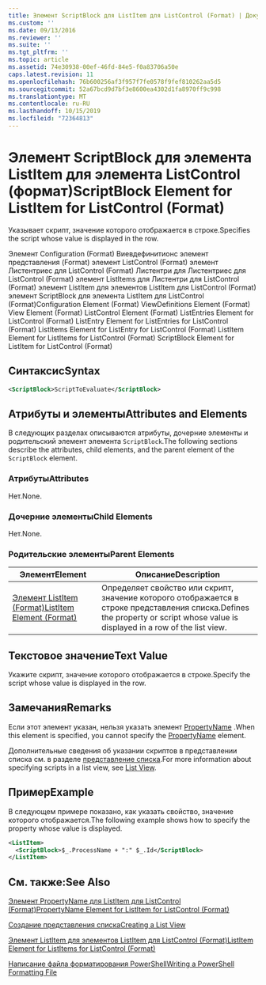 ```yaml
---
title: Элемент ScriptBlock для ListItem для ListControl (Format) | Документация Майкрософт
ms.custom: ''
ms.date: 09/13/2016
ms.reviewer: ''
ms.suite: ''
ms.tgt_pltfrm: ''
ms.topic: article
ms.assetid: 74e30938-00ef-46fd-84e5-f0a83706a50e
caps.latest.revision: 11
ms.openlocfilehash: 76b600256af3f957f7fe0578f9fef810262aa5d5
ms.sourcegitcommit: 52a67bcd9d7bf3e8600ea4302d1fa8970ff9c998
ms.translationtype: MT
ms.contentlocale: ru-RU
ms.lasthandoff: 10/15/2019
ms.locfileid: "72364813"
---
```

# <a name="scriptblock-element-for-listitem-for-listcontrol-format"></a><span data-ttu-id="dd24f-102">Элемент ScriptBlock для элемента ListItem для элемента ListControl (формат)</span><span class="sxs-lookup"><span data-stu-id="dd24f-102">ScriptBlock Element for ListItem for ListControl (Format)</span></span>

<span data-ttu-id="dd24f-103">Указывает скрипт, значение которого отображается в строке.</span><span class="sxs-lookup"><span data-stu-id="dd24f-103">Specifies the script whose value is displayed in the row.</span></span>

<span data-ttu-id="dd24f-104">Элемент Configuration (Format) Виевдефинитионс элемент представления (Format) элемент ListControl (Format) элемент Листентриес для ListControl (Format) Листентри для Листентриес для ListControl (Format) элемент ListItems для Листентри для ListControl (Format) элемент ListItem для элементов ListItem для ListControl (Format) элемент ScriptBlock для элемента ListItem для ListControl (Format)</span><span class="sxs-lookup"><span data-stu-id="dd24f-104">Configuration Element (Format) ViewDefinitions Element (Format) View Element (Format) ListControl Element (Format) ListEntries Element for ListControl (Format) ListEntry Element for ListEntries for ListControl (Format) ListItems Element for ListEntry for ListControl (Format) ListItem Element for ListItems for ListControl (Format) ScriptBlock Element for ListItem for ListControl (Format)</span></span>

## <a name="syntax"></a><span data-ttu-id="dd24f-105">Синтаксис</span><span class="sxs-lookup"><span data-stu-id="dd24f-105">Syntax</span></span>

```xml
<ScriptBlock>ScriptToEvaluate</ScriptBlock>
```

## <a name="attributes-and-elements"></a><span data-ttu-id="dd24f-106">Атрибуты и элементы</span><span class="sxs-lookup"><span data-stu-id="dd24f-106">Attributes and Elements</span></span>

<span data-ttu-id="dd24f-107">В следующих разделах описываются атрибуты, дочерние элементы и родительский элемент элемента `ScriptBlock`.</span><span class="sxs-lookup"><span data-stu-id="dd24f-107">The following sections describe the attributes, child elements, and the parent element of the `ScriptBlock` element.</span></span>

### <a name="attributes"></a><span data-ttu-id="dd24f-108">Атрибуты</span><span class="sxs-lookup"><span data-stu-id="dd24f-108">Attributes</span></span>

<span data-ttu-id="dd24f-109">Нет.</span><span class="sxs-lookup"><span data-stu-id="dd24f-109">None.</span></span>

### <a name="child-elements"></a><span data-ttu-id="dd24f-110">Дочерние элементы</span><span class="sxs-lookup"><span data-stu-id="dd24f-110">Child Elements</span></span>

<span data-ttu-id="dd24f-111">Нет.</span><span class="sxs-lookup"><span data-stu-id="dd24f-111">None.</span></span>

### <a name="parent-elements"></a><span data-ttu-id="dd24f-112">Родительские элементы</span><span class="sxs-lookup"><span data-stu-id="dd24f-112">Parent Elements</span></span>

|<span data-ttu-id="dd24f-113">Элемент</span><span class="sxs-lookup"><span data-stu-id="dd24f-113">Element</span></span>|<span data-ttu-id="dd24f-114">Описание</span><span class="sxs-lookup"><span data-stu-id="dd24f-114">Description</span></span>|
|-------------|-----------------|
|[<span data-ttu-id="dd24f-115">Элемент ListItem (Format)</span><span class="sxs-lookup"><span data-stu-id="dd24f-115">ListItem Element (Format)</span></span>](./listitem-element-for-listitems-for-listcontrol-format.md)|<span data-ttu-id="dd24f-116">Определяет свойство или скрипт, значение которого отображается в строке представления списка.</span><span class="sxs-lookup"><span data-stu-id="dd24f-116">Defines the property or script whose value is displayed in a row of the list view.</span></span>|

## <a name="text-value"></a><span data-ttu-id="dd24f-117">Текстовое значение</span><span class="sxs-lookup"><span data-stu-id="dd24f-117">Text Value</span></span>

<span data-ttu-id="dd24f-118">Укажите скрипт, значение которого отображается в строке.</span><span class="sxs-lookup"><span data-stu-id="dd24f-118">Specify the script whose value is displayed in the row.</span></span>

## <a name="remarks"></a><span data-ttu-id="dd24f-119">Замечания</span><span class="sxs-lookup"><span data-stu-id="dd24f-119">Remarks</span></span>

<span data-ttu-id="dd24f-120">Если этот элемент указан, нельзя указать элемент [PropertyName](./propertyname-element-for-listitem-for-listcontrol-format.md) .</span><span class="sxs-lookup"><span data-stu-id="dd24f-120">When this element is specified, you cannot specify the [PropertyName](./propertyname-element-for-listitem-for-listcontrol-format.md) element.</span></span>

<span data-ttu-id="dd24f-121">Дополнительные сведения об указании скриптов в представлении списка см. в разделе [представление списка](./creating-a-list-view.md).</span><span class="sxs-lookup"><span data-stu-id="dd24f-121">For more information about specifying scripts in a list view, see [List View](./creating-a-list-view.md).</span></span>

## <a name="example"></a><span data-ttu-id="dd24f-122">Пример</span><span class="sxs-lookup"><span data-stu-id="dd24f-122">Example</span></span>

<span data-ttu-id="dd24f-123">В следующем примере показано, как указать свойство, значение которого отображается.</span><span class="sxs-lookup"><span data-stu-id="dd24f-123">The following example shows how to specify the property whose value is displayed.</span></span>

```xml
<ListItem>
  <ScriptBlock>$_.ProcessName + ":" $_.Id</ScriptBlock>
</ListItem>

```

## <a name="see-also"></a><span data-ttu-id="dd24f-124">См. также:</span><span class="sxs-lookup"><span data-stu-id="dd24f-124">See Also</span></span>

[<span data-ttu-id="dd24f-125">Элемент PropertyName для ListItem для ListControl (Format)</span><span class="sxs-lookup"><span data-stu-id="dd24f-125">PropertyName Element for ListItem for ListControl (Format)</span></span>](./propertyname-element-for-listitem-for-listcontrol-format.md)

[<span data-ttu-id="dd24f-126">Создание представления списка</span><span class="sxs-lookup"><span data-stu-id="dd24f-126">Creating a List View</span></span>](./creating-a-list-view.md)

[<span data-ttu-id="dd24f-127">Элемент ListItem для элементов ListItem для ListControl (Format)</span><span class="sxs-lookup"><span data-stu-id="dd24f-127">ListItem Element for ListItems for ListControl (Format)</span></span>](./listitem-element-for-listitems-for-listcontrol-format.md)

[<span data-ttu-id="dd24f-128">Написание файла форматирования PowerShell</span><span class="sxs-lookup"><span data-stu-id="dd24f-128">Writing a PowerShell Formatting File</span></span>](./writing-a-powershell-formatting-file.md)
